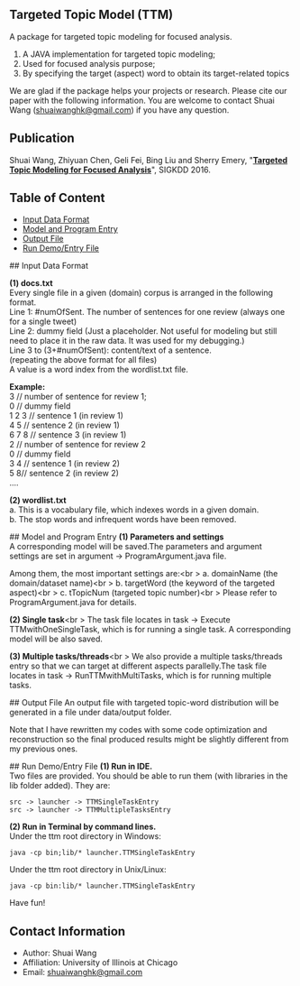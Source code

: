 Targeted Topic Model (TTM)
----
A package for targeted topic modeling for focused analysis.

1. A JAVA implementation for targeted topic modeling;
2. Used for focused analysis purpose;
3. By specifying the target (aspect) word to obtain its target-related topics

We are glad if the package helps your projects or research. Please cite our paper with the following information. You are welcome to contact Shuai Wang (shuaiwanghk@gmail.com) if you have any question.


## Publication
Shuai Wang, Zhiyuan Chen, Geli Fei, Bing Liu and Sherry Emery, "**[Targeted Topic Modeling for Focused Analysis](http://www.kdd.org/kdd2016/papers/files/rfp0017-wangA.pdf)**", SIGKDD 2016.

## Table of Content
- [Input Data Format](#input)
- [Model and Program Entry](#model)
- [Output File](#output)
- [Run Demo/Entry File](#run)

<a name="input"/>
## Input Data Format

<b>(1) docs.txt</b><br />
Every single file in a given (domain) corpus is arranged in the following format.<br />
Line 1: #numOfSent. The number of sentences for one review (always one for a single tweet)<br />
Line 2: dummy field (Just a placeholder. Not useful for modeling but still need to place it in the raw data. It was used for my debugging.) <br />
Line 3 to (3+#numOfSent): content/text of a sentence. <br />
(repeating the above format for all files)<br />
A value is a word index from the wordlist.txt file.<br />

<b>Example:</b><br />
3 // number of sentence for review 1;<br />
0 // dummy field<br />
1 2 3 // sentence 1 (in review 1)<br />
4 5	// sentence 2 (in review 1)<br />
6 7 8 // sentence 3 (in review 1)<br />
2 // number of sentence for review 2<br />
0 // dummy field<br />
3 4 // sentence 1 (in review 2)<br />
5 8// sentence 2 (in review 2)<br />
....

<b>(2) wordlist.txt</b><br />
a. This is a vocabulary file, which indexes words in a given domain.<br />
b. The stop words and infrequent words have been removed.


<a name="model"/>
## Model and Program Entry
<b>(1) Parameters and settings</b><br \>
A corresponding model will be saved.The parameters and argument settings are set in argument -> ProgramArgument.java file.<br \>

Among them, the most important settings are:<br \>
a. domainName (the domain/dataset name)<br \>
b. targetWord (the keyword of the targeted aspect)<br \>
c. tTopicNum (targeted topic number)<br \>
Please refer to ProgramArgument.java for details.
	
<b>(2) Single task</b><br \>
The task file locates in task -> Execute TTMwithOneSingleTask, which is for running a single task. A corresponding model will be also saved.
	
<b>(3) Multiple tasks/threads</b><br \>
We also provide a multiple tasks/threads entry so that we can target at different aspects parallelly.The task file locates in task -> RunTTMwithMultiTasks, which is for running multiple tasks. 

<a name="output"/>
## Output File
An output file with targeted topic-word distribution will be generated in a file under data/output folder.

Note that I have rewritten my codes with some code optimization and reconstruction so the final produced results might be slightly different from my previous ones.

<a name="run"/>
## Run Demo/Entry File
<b>(1) Run in IDE.</b><br />
Two files are provided. You should be able to run them (with libraries in the lib folder added). They are:<br />

	src -> launcher -> TTMSingleTaskEntry
	src -> launcher -> TTMMultipleTasksEntry

<b>(2) Run in Terminal by command lines.</b><br />
Under the ttm root directory in Windows:

	java -cp bin;lib/* launcher.TTMSingleTaskEntry

Under the ttm root directory in Unix/Linux:

	java -cp bin:lib/* launcher.TTMSingleTaskEntry

Have fun!

## Contact Information
* Author: Shuai Wang
* Affiliation: University of Illinois at Chicago
* Email: shuaiwanghk@gmail.com
